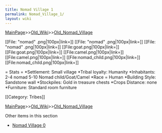 ```yaml
---
title: Nomad Village 1
permalink: Nomad_Village_1/
layout: wiki
---
```


[MainPage](/keeperrl_wiki/ "wikilink")>>[Old_Wiki](/keeperrl_wiki/Old_Wiki "wikilink")>>[Old_Nomad_Village](/keeperrl_wiki/Old_Nomad_Village "wikilink")

[[File: &quot;nomad&quot; .png|100px|link=]]
[[File: &quot;nomad&quot; .png|100px|link=]]
[[File: &quot;nomad&quot; .png|100px|link=]]
[[File:goat.png|100px|link=]]
[[File:goat.png|100px|link=]]
[[File:camel.png|100px|link=]]
[[File:camel.png|100px|link=]]
[[File:nomad_child.png|100px|link=]]
[[File:nomad_child.png|100px|link=]]

= Stats =
*Settlement: Small village
*Tribal loyalty: Humanity
*Inhabitants: 2-4 nomad 5-10 Nomad child/Goat/Camel
*Race = Human
*Building Style: Sandstone wall
*Stockpiles: Gold in treasure chests
*Crops Distance: none
*Furniture: Standard room furniture  

[[Category: Tribes]]

[MainPage](/keeperrl_wiki/ "wikilink")>>[Old_Wiki](/keeperrl_wiki/Old_Wiki "wikilink")>>[Old_Nomad_Village](/keeperrl_wiki/Old_Nomad_Village "wikilink")

Other items in this section
-    [Nomad Village 0](/keeperrl_wiki/Nomad_Village_0 "wikilink")

